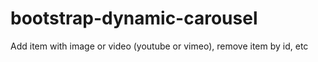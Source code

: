 # bootstrap-dynamic-carousel
Add item with image or video (youtube or vimeo), remove item by id, etc
